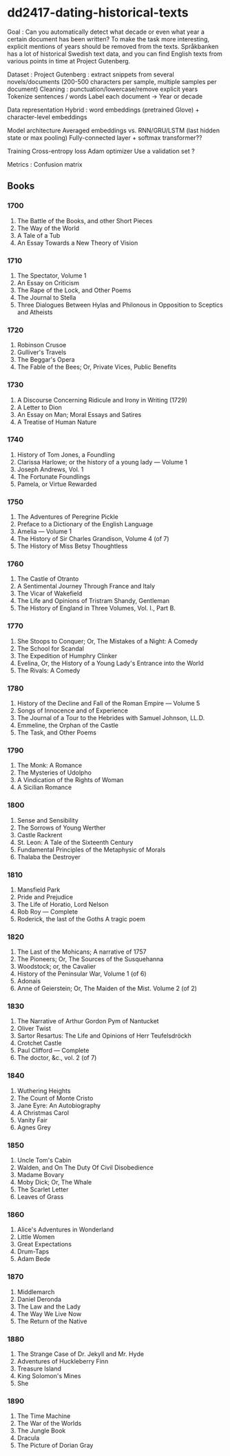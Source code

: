 # dd2417-dating-historical-texts


Goal : Can you automatically detect what decade or even what year a certain document has been written? To make the task more interesting, explicit mentions of
years should be removed from the texts. Språkbanken has a lot of historical Swedish text data, and you can find English texts from various points in time at Project Gutenberg.

Dataset :
Project Gutenberg : 
extract snippets from several novels/documents (200-500 characters per sample, multiple samples per document)
Cleaning : punctuation/lowercase/remove explicit years
Tokenize sentences / words
Label each document → Year or decade

Data representation
Hybrid : word embeddings (pretrained Glove) + character-level embeddings

Model architecture
Averaged embeddings vs. RNN/GRU/LSTM (last hidden state or max pooling)
Fully-connected layer + softmax 
transformer??

Training
Cross-entropy loss
Adam optimizer
Use a validation set ?

Metrics : Confusion matrix 

## Books 
### 1700 
1. The Battle of the Books, and other Short Pieces 
2. The Way of the World 
3. A Tale of a Tub 
4. An Essay Towards a New Theory of Vision 

### 1710 
1. The Spectator, Volume 1 
2. An Essay on Criticism
3. The Rape of the Lock, and Other Poems
4. The Journal to Stella
5. Three Dialogues Between Hylas and Philonous in Opposition to Sceptics and Atheists

### 1720 
1. Robinson Crusoe
2. Gulliver's Travels
3. The Beggar's Opera
4. The Fable of the Bees; Or, Private Vices, Public Benefits

### 1730
1. A Discourse Concerning Ridicule and Irony in Writing (1729)
2. A Letter to Dion
3. An Essay on Man; Moral Essays and Satires
4. A Treatise of Human Nature

### 1740 
1. History of Tom Jones, a Foundling
2. Clarissa Harlowe; or the history of a young lady — Volume 1
3. Joseph Andrews, Vol. 1
4. The Fortunate Foundlings
5. Pamela, or Virtue Rewarded

### 1750 
1. The Adventures of Peregrine Pickle
2. Preface to a Dictionary of the English Language
3. Amelia — Volume 1
4. The History of Sir Charles Grandison, Volume 4 (of 7)
5. The History of Miss Betsy Thoughtless

### 1760
1. The Castle of Otranto
2. A Sentimental Journey Through France and Italy
3. The Vicar of Wakefield
4. The Life and Opinions of Tristram Shandy, Gentleman
5. The History of England in Three Volumes, Vol. I., Part B.

### 1770 
1. She Stoops to Conquer; Or, The Mistakes of a Night: A Comedy
2. The School for Scandal
3. The Expedition of Humphry Clinker
4. Evelina, Or, the History of a Young Lady's Entrance into the World
5. The Rivals: A Comedy

### 1780
1. History of the Decline and Fall of the Roman Empire — Volume 5
2. Songs of Innocence and of Experience
3. The Journal of a Tour to the Hebrides with Samuel Johnson, LL.D.
4. Emmeline, the Orphan of the Castle
5.  The Task, and Other Poems 

### 1790
1.  The Monk: A Romance
2. The Mysteries of Udolpho
3. A Vindication of the Rights of Woman
4.  A Sicilian Romance

### 1800 
1.  Sense and Sensibility
2. The Sorrows of Young Werther
3. Castle Rackrent
4. St. Leon: A Tale of the Sixteenth Century
5. Fundamental Principles of the Metaphysic of Morals
6. Thalaba the Destroyer

### 1810 
1. Mansfield Park
2. Pride and Prejudice
3. The Life of Horatio, Lord Nelson
4. Rob Roy — Complete
5. Roderick, the last of the Goths A tragic poem

### 1820 
1. The Last of the Mohicans; A narrative of 1757
2. The Pioneers; Or, The Sources of the Susquehanna
3. Woodstock; or, the Cavalier
4. History of the Peninsular War, Volume 1 (of 6)
5. Adonais
6. Anne of Geierstein; Or, The Maiden of the Mist. Volume 2 (of 2)

### 1830 
1. The Narrative of Arthur Gordon Pym of Nantucket
2. Oliver Twist
3. Sartor Resartus: The Life and Opinions of Herr Teufelsdröckh
4. Crotchet Castle
5.  Paul Clifford — Complete
6. The doctor, &c., vol. 2 (of 7)

### 1840
1. Wuthering Heights
2. The Count of Monte Cristo
3. Jane Eyre: An Autobiography
4. A Christmas Carol
5.  Vanity Fair
6.  Agnes Grey

### 1850 
1. Uncle Tom's Cabin
2. Walden, and On The Duty Of Civil Disobedience
3. Madame Bovary
4. Moby Dick; Or, The Whale
5.  The Scarlet Letter
6. Leaves of Grass

### 1860
1. Alice's Adventures in Wonderland
2. Little Women
3. Great Expectations
4. Drum-Taps
5. Adam Bede

### 1870 
1. Middlemarch
2. Daniel Deronda
3. The Law and the Lady
4. The Way We Live Now
5. The Return of the Native

### 1880 
1. The Strange Case of Dr. Jekyll and Mr. Hyde
2. Adventures of Huckleberry Finn
3. Treasure Island 
4. King Solomon's Mines
5. She

### 1890 
1. The Time Machine
2. The War of the Worlds
3. The Jungle Book
4. Dracula
5. The Picture of Dorian Gray
